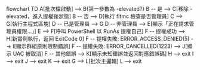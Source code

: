 ﻿flowchart TD
    A[批次檔啟動] --> B{第一參數為 -elevated?}
    B -- 是 --> C[移除 -elevated，進入提權後狀態]
    B -- 否 --> D[執行 fltmc 檢查是否管理員]
    C --> G[執行主程式區塊]
    D -- 已是管理員 --> G
    D -- 非管理員 --> E[顯示「正在請求管理員權限...」]
    E --> F[呼叫 PowerShell 以 RunAs 提權自己]
    F -- 提權成功 --> H[新實例執行，返回 ExitCode 0]
    F -- 提權失敗: ERROR_ACCESS_DENIED(5) --> I[顯示群組原則限制錯誤]
    F -- 提權失敗: ERROR_CANCELLED(1223) --> J[顯示 UAC 被取消]
    F -- 其他錯誤 --> K[顯示未知錯誤並返回對應錯誤碼]
    H --> exit
    I --> exit
    J --> exit
    K --> exit
    G --> L[批次主邏輯]
    L --> exit